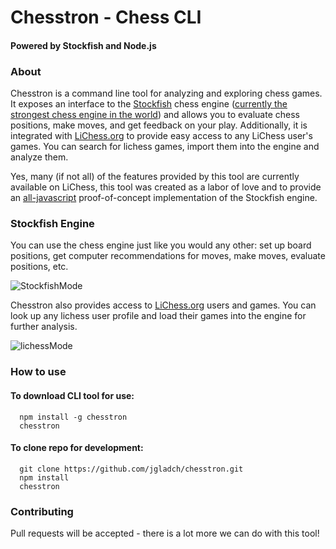 # Chesstron - Chess CLI

#### Powered by Stockfish and Node.js

### About

Chesstron is a command line tool for analyzing and exploring chess games. It exposes an interface to the [Stockfish](https://stockfishchess.org/) chess engine ([currently the strongest chess engine in the world](https://en.wikipedia.org/wiki/Thoresen_Chess_Engines_Competition)) and allows you to evaluate chess positions, make moves, and get feedback on your play. Additionally, it is integrated with [LiChess.org](http://en.lichess.org/) to provide easy access to any LiChess user's games. You can search for lichess games, import them into the engine and analyze them.

Yes, many (if not all) of the features provided by this tool are currently available on LiChess, this tool was created as a labor of love and to provide an [all-javascript](https://github.com/nmrugg/stockfish.js) proof-of-concept implementation of the Stockfish engine.

### Stockfish Engine

You can use the chess engine just like you would any other: set up board positions, get computer recommendations for moves, make moves, evaluate positions, etc. 

![StockfishMode](http://i.imgur.com/p1zMg0K.png "Stockfish")

Chesstron also provides access to [LiChess.org](http://en.lichess.org/) users and games. You can look up any lichess user profile and load their games into the engine for further analysis.

![lichessMode](http://i.imgur.com/F6g9vZH.png "Lichess")

### How to use

#### To download CLI tool for use:
```
  npm install -g chesstron
  chesstron
```

#### To clone repo for development:

```
  git clone https://github.com/jgladch/chesstron.git
  npm install
  chesstron
```

### Contributing

Pull requests will be accepted - there is a lot more we can do with this tool!